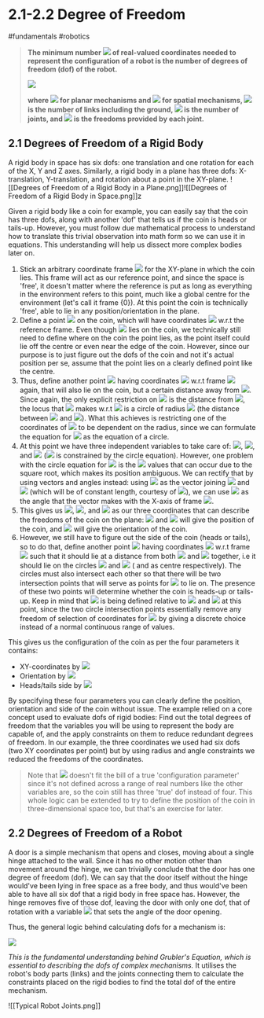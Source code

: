 # 2.1-2.2 Degree of Freedom
#fundamentals #robotics

>**The minimum number <img src="https://latex.codecogs.com/svg.image?\bf{n}" /> of real-valued coordinates needed to represent the configuration of a robot is the number of degrees of freedom (dof) of the robot.**
>
><img src="https://latex.codecogs.com/svg.image?\boxed{\bf{dof=m(N-1-J)+\sum_{i=1}^{J}f_i}}" /> 
>
>**where <img src="https://latex.codecogs.com/svg.image?\bf{m=3}" /> for planar mechanisms and <img src="https://latex.codecogs.com/svg.image?\bf{m=6}" /> for spatial mechanisms, <img src="https://latex.codecogs.com/svg.image?\bf{N}" /> is the number of links including the ground, <img src="https://latex.codecogs.com/svg.image?\bf{J}" /> is the number of joints, and <img src="https://latex.codecogs.com/svg.image?\bf{f_i}" /> is the freedoms provided by each joint.**

## 2.1 Degrees of Freedom of a Rigid Body
A rigid body in space has six dofs: one translation and one rotation for each of the X, Y and Z axes. Similarly, a rigid body in a plane has three dofs: X-translation, Y-translation, and rotation about a point in the XY-plane. 
![[Degrees of Freedom of a Rigid Body in a Plane.png]]![[Degrees of Freedom of a Rigid Body in Space.png]]z

 Given a rigid body like a coin for example, you can easily say that the coin has three dofs, along with another 'dof' that tells us if the coin is heads or tails-up. However, you must follow due mathematical process to understand how to translate this trivial observation into math form so we can use it in equations. This understanding will help us dissect more complex bodies later on.

1. Stick an arbitrary coordinate frame <img src="https://latex.codecogs.com/svg.image?\{0\}" /> for the XY-plane in which the coin lies. This frame will act as our reference point, and since the space is 'free', it doesn't matter where the reference is put as long as everything in the environment refers to this point, much like a global centre for the environment (let's call it frame {0}). At this point the coin is technically 'free', able to lie in any position/orientation in the plane.
2. Define a point <img src="https://latex.codecogs.com/svg.image?A" /> on the coin, which will have coordinates <img src="https://latex.codecogs.com/svg.image?(x_a,y_b)" /> w.r.t the reference frame. Even though <img src="https://latex.codecogs.com/svg.image?A" /> lies on the coin, we technically still need to define where on the coin the point lies, as the point itself could lie off the centre or even near the edge of the coin. However, since our purpose is to just figure out the dofs of the coin and not it's actual position per se, assume that the point lies on a clearly defined point like the centre.
3. Thus, define another point <img src="https://latex.codecogs.com/svg.image?B" /> having coordinates <img src="https://latex.codecogs.com/svg.image?(x_b,y_b)" /> w.r.t frame <img src="https://latex.codecogs.com/svg.image?\{0\}" /> again, that will also lie on the coin, but a certain distance away from <img src="https://latex.codecogs.com/svg.image?A" />. Since again, the only explicit restriction on <img src="https://latex.codecogs.com/svg.image?B" /> is the distance from <img src="https://latex.codecogs.com/svg.image?A" />, the locus that <img src="https://latex.codecogs.com/svg.image?B" /> makes w.r.t <img src="https://latex.codecogs.com/svg.image?A" /> is a circle of radius <img src="https://latex.codecogs.com/svg.image?r_{ab}" /> (the distance between <img src="https://latex.codecogs.com/svg.image?A" /> and <img src="https://latex.codecogs.com/svg.image?B" />). What this achieves is restricting one of the coordinates of <img src="https://latex.codecogs.com/svg.image?B" /> to be dependent on the radius, since we can formulate the equation for <img src="https://latex.codecogs.com/svg.image?B" /> as the equation of a circle.
4. At this point we have three independent variables to take care of: <img src="https://latex.codecogs.com/svg.image?x_a" />, <img src="https://latex.codecogs.com/svg.image?y_a" />, and <img src="https://latex.codecogs.com/svg.image?x_b" /> (<img src="https://latex.codecogs.com/svg.image?y_b" /> is constrained by the circle equation). However, one problem with the circle equation for <img src="https://latex.codecogs.com/svg.image?B" /> is the <img src="https://latex.codecogs.com/svg.image?\pm%20x" /> values that can occur due to the square root, which makes its position ambiguous. We can rectify that by using vectors and angles instead: using <img src="https://latex.codecogs.com/svg.image?\overrightarrow{AB}" /> as the vector joining <img src="https://latex.codecogs.com/svg.image?A" /> and <img src="https://latex.codecogs.com/svg.image?B" /> (which will be of constant length, courtesy of <img src="https://latex.codecogs.com/svg.image?r_{ab}" />), we can use <img src="https://latex.codecogs.com/svg.image?\phi_{ab}" /> as the angle that the vector makes with the X-axis of frame <img src="https://latex.codecogs.com/svg.image?\{0\}" />.
5. This gives us <img src="https://latex.codecogs.com/svg.image?x_a" />, <img src="https://latex.codecogs.com/svg.image?y_a" />, and <img src="https://latex.codecogs.com/svg.image?x_b" /> as our three coordinates that can describe the freedoms of the coin on the plane: <img src="https://latex.codecogs.com/svg.image?x_a" /> and <img src="https://latex.codecogs.com/svg.image?y_a" /> will give the position of the coin, and <img src="https://latex.codecogs.com/svg.image?\phi_{ab}" /> will give the orientation of the coin.
6. However, we still have to figure out the side of the coin (heads or tails), so to do that, define another point <img src="https://latex.codecogs.com/svg.image?C" /> having coordinates <img src="https://latex.codecogs.com/svg.image?(x_c,y_c)" /> w.r.t frame <img src="https://latex.codecogs.com/svg.image?\{0\}" /> such that it should lie at a distance from both <img src="https://latex.codecogs.com/svg.image?A" /> and <img src="https://latex.codecogs.com/svg.image?B" /> together, i.e it should lie on the circles <img src="https://latex.codecogs.com/svg.image?r_{ab}" /> and <img src="https://latex.codecogs.com/svg.image?r_{bc}" /> ( and as centre respectively). The circles must also intersect each other so that there will be two intersection points that will serve as points for <img src="https://latex.codecogs.com/svg.image?C" /> to lie on. The presence of these two points will determine whether the coin is heads-up or tails-up. Keep in mind that <img src="https://latex.codecogs.com/svg.image?C" /> is being defined relative to <img src="https://latex.codecogs.com/svg.image?A" /> and <img src="https://latex.codecogs.com/svg.image?B" /> at this point, since the two circle intersection points essentially remove any freedom of selection of coordinates for <img src="https://latex.codecogs.com/svg.image?C" /> by giving a discrete choice instead of a normal continuous range of values.

This gives us the configuration of the coin as per the four parameters it contains: 
- XY-coordinates by <img src="https://latex.codecogs.com/svg.image?(x_a,y_a)" />
- Orientation by <img src="https://latex.codecogs.com/svg.image?\phi_{ab}" />
- Heads/tails side by <img src="https://latex.codecogs.com/svg.image?C" />

By specifying these four parameters you can clearly define the position, orientation and side of the coin without issue. The example relied on a core concept used to evaluate dofs of rigid bodies: Find out the total degrees of freedom that the variables you will be using to represent the body are capable of, and the apply constraints on them to reduce redundant degrees of freedom. In our example, the three coordinates we used had six dofs (two XY coordinates per point) but by using radius and angle constraints we reduced the freedoms of the coordinates.

>Note that <img src="https://latex.codecogs.com/svg.image?C" /> doesn't fit the bill of a true 'configuration parameter' since it's not defined across a range of real numbers like the other variables are, so the coin still has three 'true' dof instead of four. This whole logic can be extended to try to define the position of the coin in three-dimensional space too, but that's an exercise for later.

## 2.2 Degrees of Freedom of a Robot
A door is a simple mechanism that opens and closes, moving about a single hinge attached to the wall. Since it has no other motion other than movement around the hinge, we can trivially conclude that the door has one degree of freedom (dof). We can say that the door itself without the hinge would've been lying in free space as a free body, and thus would've been able to have all six dof that a rigid body in free space has. However, the hinge removes five of those dof, leaving the door with only one dof, that of rotation with a variable <img src="https://latex.codecogs.com/svg.image?\theta" /> that sets the angle of the door opening.

Thus, the general logic behind calculating dofs for a mechanism is:

<img src="https://latex.codecogs.com/svg.image?\text{dofs%20=%20(Total%20freedoms%20of%20all%20rigid%20bodies)%20-%20(Total%20constraints%20applied%20on%20those%20rigid%20bodies)}" /> 

*This is the fundamental understanding behind Grubler's Equation, which is essential to describing the dofs of complex mechanisms.* It utilises the robot's body parts (links) and the joints connecting them to calculate the constraints placed on the rigid bodies to find the total dof of the entire mechanism.

![[Typical Robot Joints.png]]

